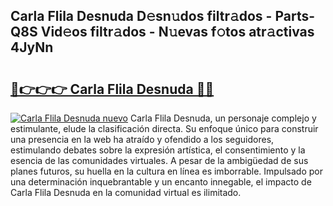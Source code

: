 ## Carla Flila Desnuda D𝚎sn𝚞dos filtr𝚊dos - Parts-Q8S Vid𝚎os filtr𝚊dos - N𝚞evas f𝚘tos atr𝚊ctivas 4JyNn

# <h2><a href="http://mbbw5v.tromn.icu/?c=Carla+Flila+Desnuda">🔗👉👉👉 Carla Flila Desnuda 🔗🔗</a></h2>

[![Carla Flila Desnuda nuevo](https://i.imgur.com/pEAQMta.gif)](http://mbbw5v.tromn.icu/?c=Carla+Flila+Desnuda)
Carla Flila Desnuda, un personaje complejo y estimulante, elude la clasificación directa. Su enfoque único para construir una presencia en la web ha atraído y ofendido a los seguidores, estimulando debates sobre la expresión artística, el consentimiento y la esencia de las comunidades virtuales. A pesar de la ambigüedad de sus planes futuros, su huella en la cultura en línea es imborrable. Impulsado por una determinación inquebrantable y un encanto innegable, el impacto de Carla Flila Desnuda en la comunidad virtual es ilimitado.
